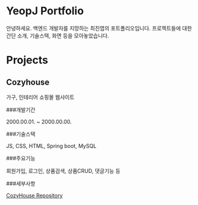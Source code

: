 # YeopJ Portfolio
안녕하세요. 백엔드 개발자를 지망하는 최진엽의 포트폴리오입니다.
프로젝트들에 대한 간단 소개, 기술스택, 화면 등을 모아놓았습니다.

# Projects

## Cozyhouse
가구, 인테리어 쇼핑몰 웹사이트

###개발기간

2000.00.01. ~ 2000.00.00.

###기술스택

JS, CSS, HTML, Spring boot, MySQL

###주요기능

회원가입, 로그인, 상품검색, 상품CRUD, 댓글기능 등

###세부사항

[CozyHouse Repository](https://github.com/YeopJ/Cozyhouse)
